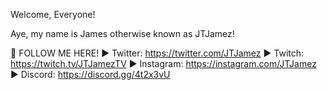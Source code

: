 Welcome, Everyone!

Aye, my name is James otherwise known as JTJamez!

👀 FOLLOW ME HERE!
► Twitter: https://twitter.com/JTJamez
► Twitch: https://twitch.tv/JTJamezTV
► Instagram: https://instagram.com/JTJamez
► Discord: https://discord.gg/4t2x3vU
